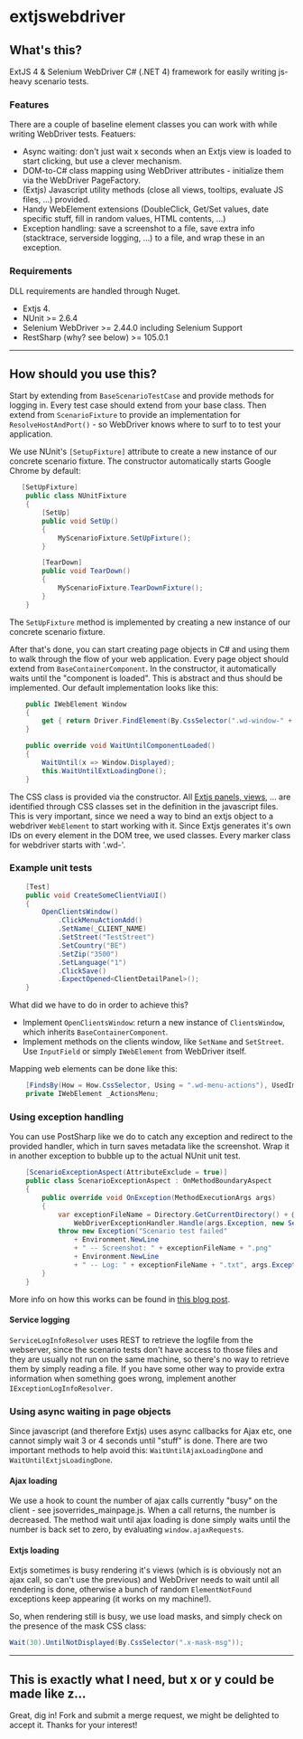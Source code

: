 # extjswebdriver

## What's this?

ExtJS 4 &amp; Selenium WebDriver C# (.NET 4) framework for easily writing js-heavy scenario tests. 

### Features

There are a couple of baseline element classes you can work with while writing WebDriver tests. Featuers:

* Async waiting: don't just wait x seconds when an Extjs view is loaded to start clicking, but use a clever mechanism.
* DOM-to-C# class mapping using WebDriver attributes - initialize them via the WebDriver PageFactory.
* (Extjs) Javascript utility methods (close all views, tooltips, evaluate JS files, ...) provided.
* Handy WebElement extensions (DoubleClick, Get/Set values, date specific stuff, fill in random values, HTML contents, ...)
* Exception handling: save a screenshot to a file, save extra info (stacktrace, serverside logging, ...) to a file, and wrap these in an exception.

### Requirements

DLL requirements are handled through Nuget.

* Extjs 4. 
* NUnit >= 2.6.4
* Selenium WebDriver >= 2.44.0 including Selenium Support
* RestSharp (why? see below) >= 105.0.1

* * *

## How should you use this?

Start by extending from `BaseScenarioTestCase` and provide methods for logging in. Every test case should extend from your base class.
Then extend from `ScenarioFixture` to provide an implementation for `ResolveHostAndPort()` - so WebDriver knows where to surf to to test your application.

We use NUnit's `[SetupFixture]` attribute to create a new instance of our concrete scenario fixture. The constructor automatically starts Google Chrome by default:

```C#
   [SetUpFixture]
    public class NUnitFixture
    {
        [SetUp]
        public void SetUp()
        {
            MyScenarioFixture.SetUpFixture();
        }

        [TearDown]
        public void TearDown()
        {
            MyScenarioFixture.TearDownFixture();
        }
    }
```

The `SetUpFixture` method is implemented by creating a new instance of our concrete scenario fixture.

After that's done, you can start creating page objects in C# and using them to walk through the flow of your web application. Every page object should extend from `BaseContainerComponent`.
In the constructor, it automatically waits until the "component is loaded". This is abstract and thus should be implemented. Our default implementation looks like this:

```C#
    public IWebElement Window
    {
        get { return Driver.FindElement(By.CssSelector(".wd-window-" + CssClassname)); }
    }

    public override void WaitUntilComponentLoaded()
    {
        WaitUntil(x => Window.Displayed);
        this.WaitUntilExtLoadingDone();
    }
```

The CSS class is provided via the constructor. All <a href="http://docs.sencha.com/extjs/4.1.3/#!/api/Ext.tree.View" target="_blank">Extjs panels, views</a>, ... are identified through CSS classes set in the definition in the javascript files. This is very important, since we need a way to bind an extjs object to a webdriver `WebElement` to start working with it. Since Extjs generates it's own IDs on every element in the DOM tree, we used classes. Every marker class for webdriver starts with '.wd-'.

### Example unit tests

```C#
    [Test]
    public void CreateSomeClientViaUI()
    {
        OpenClientsWindow()
            .ClickMenuActionAdd()
            .SetName(_CLIENT_NAME)
            .SetStreet("TestStreet")
            .SetCountry("BE")
            .SetZip("3500")
            .SetLanguage("1")
            .ClickSave()
            .ExpectOpened<ClientDetailPanel>();
    }
```

What did we have to do in order to achieve this?

- Implement `OpenClientsWindow`: return a new instance of `ClientsWindow`, which inherits `BaseContainerComponent`.
- Implement methods on the clients window, like `SetName` and `SetStreet`. Use `InputField` or simply `IWebElement` from WebDriver itself. 

Mapping web elements can be done like this:

```C#
    [FindsBy(How = How.CssSelector, Using = ".wd-menu-actions"), UsedImplicitly]
    private IWebElement _ActionsMenu;
```

### Using exception handling

You can use PostSharp like we do to catch any exception and redirect to the provided handler, which in turn saves metadata like the screenshot. Wrap it in another exception to bubble up to the actual NUnit unit test.

```C#
    [ScenarioExceptionAspect(AttributeExclude = true)]
    public class ScenarioExceptionAspect : OnMethodBoundaryAspect
    {
        public override void OnException(MethodExecutionArgs args)
        {
            var exceptionFileName = Directory.GetCurrentDirectory() + @"/" +
                WebDriverExceptionHandler.Handle(args.Exception, new ServiceLogInfoResolver("log/serviceLog.txt"));
            throw new Exception("Scenario test failed"
                + Environment.NewLine
                + " -- Screenshot: " + exceptionFileName + ".png"
                + Environment.NewLine
                + " -- Log: " + exceptionFileName + ".txt", args.Exception);
        }
    }
```

More info on how this works can be found in <a href="http://brainbaking.com/webdriver-exception-handling/" target="_blank">this blog post</a>.

#### Service logging

`ServiceLogInfoResolver` uses REST to retrieve the logfile from the webserver, since the scenario tests don't have access to those files and they are usually not run on the same machine, so there's no way to retrieve them by simply reading a file. If you have some other way to provide extra information when something goes wrong, implement another `IExceptionLogInfoResolver`. 

### Using async waiting in page objects

Since javascript (and therefore Extjs) uses async callbacks for Ajax etc, one cannot simply wait 3 or 4 seconds until "stuff" is done. There are two important methods to help avoid this: `WaitUntilAjaxLoadingDone` and `WaitUntilExtjsLoadingDone`. 

#### Ajax loading

We use a hook to count the number of ajax calls currently "busy" on the client - see jsoverrides_mainpage.js. When a call returns, the number is decreased. The method wait until ajax loading is done simply waits until the number is back set to zero, by evaluating `window.ajaxRequests`. 

#### Extjs loading

Extjs sometimes is busy rendering it's views (which is is obviously not an ajax call, so can't use the previous) and WebDriver needs to wait until all rendering is done, otherwise a bunch of random `ElementNotFound` exceptions keep appearing (it works on my machine!).

So, when rendering still is busy, we use load masks, and simply check on the presence of the mask CSS class:

```C#
Wait(30).UntilNotDisplayed(By.CssSelector(".x-mask-msg"));
```

* * *

## This is exactly what I need, but x or y could be made like z...

Great, dig in! Fork and submit a merge request, we might be delighted to accept it.
Thanks for your interest!

